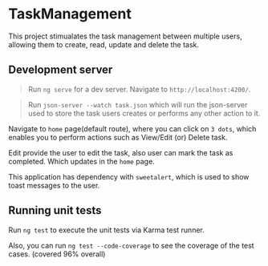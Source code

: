 # TaskManagement

This project stimualates the task management between multiple users, allowing them to create, read, update and delete the task.

## Development server

>Run `ng serve` for a dev server. Navigate to `http://localhost:4200/`.

>Run `json-server --watch task.json` which will run the json-server used to store the task users creates or performs any other action to it.

Navigate to `home` page(default route), where you can click on `3 dots`, which enables you to perform actions such as View/Edit (or) Delete task.

Edit provide the user to edit the task, also user can mark the task as completed. Which updates in the `home` page.

This application has dependency with `sweetalert`, which is used to show toast messages to the user.

## Running unit tests

Run `ng test` to execute the unit tests via Karma test runner.

Also, you can run `ng test --code-coverage` to see the coverage of the test cases. (covered 96% overall)


